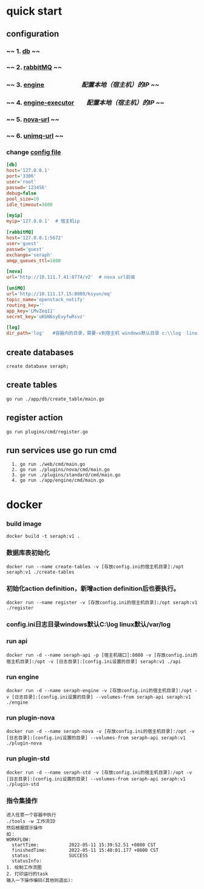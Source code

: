 # quick start

## configuration

### ~~ 1. [db](app/config/database.go)  ~~
### ~~ 2. [rabbitMQ](app/config/mq.go) ~~
### ~~ 3. [engine](app/config/engine.go)&emsp;&emsp;&emsp;&emsp;&emsp;&emsp;*配置本地（宿主机）的IP* ~~
### ~~ 4. [engine-executor](app/config/executor.go)&emsp;&emsp;*配置本地（宿主机）的IP* ~~
### ~~ 5. [nova-url](app/config/plugin.go) ~~
### ~~ 6. [unimq-url](app/config/plugin.go) ~~
### change [config file](config/config.ini)
``` ini
[db]
host='127.0.0.1'
port='3306'
user='root'
passwd='123456'
debug=false
pool_size=10
idle_timeout=3600

[myip]
myip='127.0.0.1'  # 宿主机ip

[rabbitMQ]
host='127.0.0.1:5672'
user='guest'
passwd='guest'
exchange='seraph'
amqp_queues_ttl=1800

[nova]
url='http://10.111.7.41:8774/v2'  # nova url前缀

[uniMQ]
url='http://10.111.17.15:8080/ksyun/mq'
topic_name='openstack_notify'
routing_key=''
app_key='LMvZeq11'
secret_key='uKbN6syEvyfwRsvz'

[log]
dir_path='log'   #容器内的目录，需要-v到宿主机 windows默认目录 c:\\log  linux目录: /var/log
```

## create databases
``` mysql
create database seraph;
```
## create tables
``` shell
go run ./app/db/create_table/main.go
```
## register action
``` shell
go run plugins/cmd/register.go
```
## run services use go run cmd
``` shell
  1. go run ./web/cmd/main.go
  2. go run ./plugins/nova/cmd/main.go
  3. go run ./plugins/standard/cmd/main.go
  4. go run ./app/engine/cmd/main.go
```
# docker

### build image

``` shell
docker build -t seraph:v1 .
```


### 数据库表初始化
```shell
docker run --name create-tables -v [存放config.ini的宿主机目录]:/opt seraph:v1 ./create-tables
```
### 初始化action definition，新增action definition后也要执行。
```shell
docker run --name register -v [存放config.ini的宿主机目录]:/opt seraph:v1 ./register
```

### **config.ini日志目录windows默认C:\\log linux默认/var/log**
### run api
``` shell
docker run -d --name seraph-api -p [宿主机端口]:8080 -v [存放config.ini的宿主机目录]:/opt -v [日志目录]:[config.ini设置的目录] seraph:v1 ./api
```

### run engine
``` shell
docker run -d --name seraph-engine -v [存放config.ini的宿主机目录]:/opt -v [日志目录]:[config.ini设置的目录] --volumes-from seraph-api seraph:v1 ./engine
```

### run plugin-nova
``` shell
docker run -d --name seraph-nova -v [存放config.ini的宿主机目录]:/opt -v [日志目录]:[config.ini设置的目录] --volumes-from seraph-api seraph:v1 ./plugin-nova
```

### run plugin-std
``` shell
docker run -d --name seraph-std -v [存放config.ini的宿主机目录]:/opt -v [日志目录]:[config.ini设置的目录] --volumes-from seraph-api seraph:v1 ./plugin-std
```


### 指令集操作
```shell
进入任意一个容器中执行
./tools -w 工作流ID
然后根据提示操作
如：
WORKFLOW:
  startTime:           2022-05-11 15:39:52.51 +0800 CST
  finishedTime:        2022-05-11 15:40:01.177 +0800 CST
  status:              SUCCESS
  statusInfo:
1. 绘制工作流图
2. 打印运行的task
输入一下操作编码(其他则退出):
```